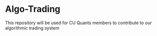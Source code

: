 # Algo-Trading

This repository will be used for CU Quants members to contribute to our algorithmic trading system
